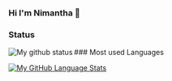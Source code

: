 ### Hi I'm Nimantha 👋


### Status

<img align="left" alt="My github status" src="https://github-readme-stats.vercel.app/api?username=Nimantha815&show_icons=true&hide_border=true"/>
### Most used Languages

[![My GitHub Language Stats](https://github-readme-stats.vercel.app/api/top-langs/?username=Nimantha815&langs_count=5&theme=tokyonight)]()

<!--
**Nimantha815/Nimantha815** is a ✨ _special_ ✨ repository because its `README.md` (this file) appears on your GitHub profile.

Here are some ideas to get you started:

- 🔭 I’m currently working on ...
- 🌱 I’m currently learning ...
- 👯 I’m looking to collaborate on ...
- 🤔 I’m looking for help with ...
- 💬 Ask me about ...
- 📫 How to reach me: ...
- 😄 Pronouns: ...
- ⚡ Fun fact: ...
-->

